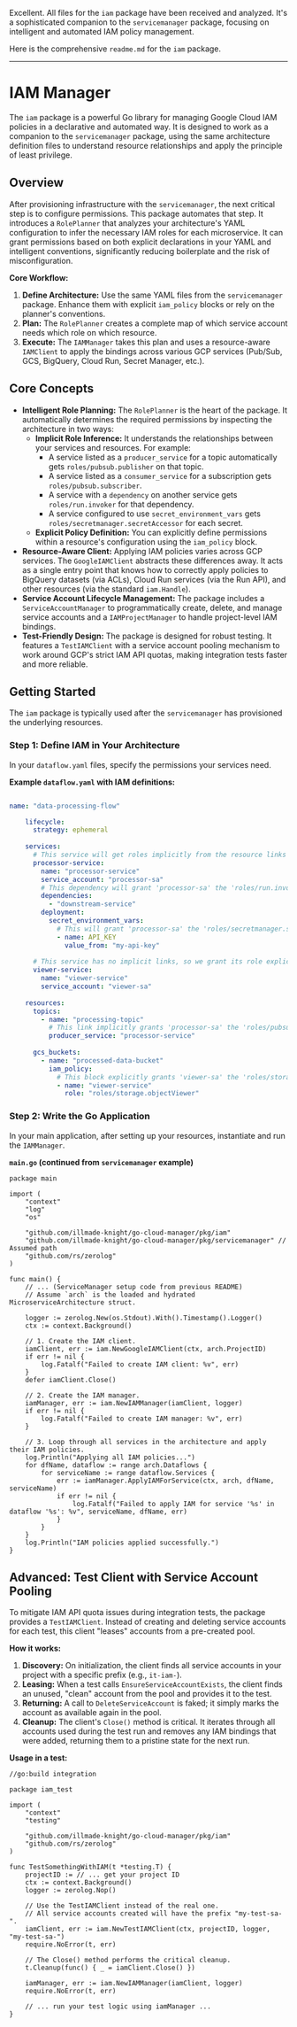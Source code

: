 Excellent. All files for the `iam` package have been received and analyzed. It's a sophisticated companion to the `servicemanager` package, focusing on intelligent and automated IAM policy management.

Here is the comprehensive `readme.md` for the `iam` package.

-----

# IAM Manager

The `iam` package is a powerful Go library for managing Google Cloud IAM policies in a declarative and automated way. It is designed to work as a companion to the `servicemanager` package, using the same architecture definition files to understand resource relationships and apply the principle of least privilege.

## Overview

After provisioning infrastructure with the `servicemanager`, the next critical step is to configure permissions. This package automates that step. It introduces a `RolePlanner` that analyzes your architecture's YAML configuration to infer the necessary IAM roles for each microservice. It can grant permissions based on both explicit declarations in your YAML and intelligent conventions, significantly reducing boilerplate and the risk of misconfiguration.

**Core Workflow:**

1.  **Define Architecture:** Use the same YAML files from the `servicemanager` package. Enhance them with explicit `iam_policy` blocks or rely on the planner's conventions.
2.  **Plan:** The `RolePlanner` creates a complete map of which service account needs which role on which resource.
3.  **Execute:** The `IAMManager` takes this plan and uses a resource-aware `IAMClient` to apply the bindings across various GCP services (Pub/Sub, GCS, BigQuery, Cloud Run, Secret Manager, etc.).

## Core Concepts

* **Intelligent Role Planning:** The `RolePlanner` is the heart of the package. It automatically determines the required permissions by inspecting the architecture in two ways:
    * **Implicit Role Inference:** It understands the relationships between your services and resources. For example:
        * A service listed as a `producer_service` for a topic automatically gets `roles/pubsub.publisher` on that topic.
        * A service listed as a `consumer_service` for a subscription gets `roles/pubsub.subscriber`.
        * A service with a `dependency` on another service gets `roles/run.invoker` for that dependency.
        * A service configured to use `secret_environment_vars` gets `roles/secretmanager.secretAccessor` for each secret.
    * **Explicit Policy Definition:** You can explicitly define permissions within a resource's configuration using the `iam_policy` block.
* **Resource-Aware Client:** Applying IAM policies varies across GCP services. The `GoogleIAMClient` abstracts these differences away. It acts as a single entry point that knows how to correctly apply policies to BigQuery datasets (via ACLs), Cloud Run services (via the Run API), and other resources (via the standard `iam.Handle`).
* **Service Account Lifecycle Management:** The package includes a `ServiceAccountManager` to programmatically create, delete, and manage service accounts and a `IAMProjectManager` to handle project-level IAM bindings.
* **Test-Friendly Design:** The package is designed for robust testing. It features a `TestIAMClient` with a service account pooling mechanism to work around GCP's strict IAM API quotas, making integration tests faster and more reliable.

## Getting Started

The `iam` package is typically used after the `servicemanager` has provisioned the underlying resources.

### Step 1: Define IAM in Your Architecture

In your `dataflow.yaml` files, specify the permissions your services need.

**Example `dataflow.yaml` with IAM definitions:**

```yaml

name: "data-processing-flow"

    lifecycle:
      strategy: ephemeral
    
    services:
      # This service will get roles implicitly from the resource links below.
      processor-service:
        name: "processor-service"
        service_account: "processor-sa"
        # This dependency will grant 'processor-sa' the 'roles/run.invoker' on 'downstream-service'.
        dependencies:
          - "downstream-service"
        deployment:
          secret_environment_vars:
            # This will grant 'processor-sa' the 'roles/secretmanager.secretAccessor' role on 'my-api-key'.
            - name: API_KEY
              value_from: "my-api-key"
    
      # This service has no implicit links, so we grant its role explicitly.
      viewer-service:
        name: "viewer-service"
        service_account: "viewer-sa"
    
    resources:
      topics:
        - name: "processing-topic"
          # This link implicitly grants 'processor-sa' the 'roles/pubsub.publisher' role.
          producer_service: "processor-service"
          
      gcs_buckets:
        - name: "processed-data-bucket"
          iam_policy:
            # This block explicitly grants 'viewer-sa' the 'roles/storage.objectViewer' role.
            - name: "viewer-service"
              role: "roles/storage.objectViewer"
```

### Step 2: Write the Go Application

In your main application, after setting up your resources, instantiate and run the `IAMManager`.

**`main.go` (continued from `servicemanager` example)**

```
package main

import (
	"context"
	"log"
	"os"

	"github.com/illmade-knight/go-cloud-manager/pkg/iam"
	"github.com/illmade-knight/go-cloud-manager/pkg/servicemanager" // Assumed path
	"github.com/rs/zerolog"
)

func main() {
    // ... (ServiceManager setup code from previous README)
    // Assume `arch` is the loaded and hydrated MicroserviceArchitecture struct.

    logger := zerolog.New(os.Stdout).With().Timestamp().Logger()
    ctx := context.Background()

    // 1. Create the IAM client.
    iamClient, err := iam.NewGoogleIAMClient(ctx, arch.ProjectID)
    if err != nil {
        log.Fatalf("Failed to create IAM client: %v", err)
    }
    defer iamClient.Close()

    // 2. Create the IAM manager.
    iamManager, err := iam.NewIAMManager(iamClient, logger)
    if err != nil {
        log.Fatalf("Failed to create IAM manager: %v", err)
    }

    // 3. Loop through all services in the architecture and apply their IAM policies.
    log.Println("Applying all IAM policies...")
    for dfName, dataflow := range arch.Dataflows {
        for serviceName := range dataflow.Services {
            err := iamManager.ApplyIAMForService(ctx, arch, dfName, serviceName)
            if err != nil {
                log.Fatalf("Failed to apply IAM for service '%s' in dataflow '%s': %v", serviceName, dfName, err)
            }
        }
    }
    log.Println("IAM policies applied successfully.")
}
```

## Advanced: Test Client with Service Account Pooling

To mitigate IAM API quota issues during integration tests, the package provides a `TestIAMClient`. Instead of creating and deleting service accounts for each test, this client "leases" accounts from a pre-created pool.

**How it works:**

1.  **Discovery:** On initialization, the client finds all service accounts in your project with a specific prefix (e.g., `it-iam-`).
2.  **Leasing:** When a test calls `EnsureServiceAccountExists`, the client finds an unused, "clean" account from the pool and provides it to the test.
3.  **Returning:** A call to `DeleteServiceAccount` is faked; it simply marks the account as available again in the pool.
4.  **Cleanup:** The client's `Close()` method is critical. It iterates through all accounts used during the test run and removes any IAM bindings that were added, returning them to a pristine state for the next run.

**Usage in a test:**

```
//go:build integration

package iam_test

import (
    "context"
    "testing"
    
    "github.com/illmade-knight/go-cloud-manager/pkg/iam"
    "github.com/rs/zerolog"
)

func TestSomethingWithIAM(t *testing.T) {
    projectID := // ... get your project ID
    ctx := context.Background()
    logger := zerolog.Nop()

    // Use the TestIAMClient instead of the real one.
    // All service accounts created will have the prefix "my-test-sa-".
    iamClient, err := iam.NewTestIAMClient(ctx, projectID, logger, "my-test-sa-")
    require.NoError(t, err)
    
    // The Close() method performs the critical cleanup.
    t.Cleanup(func() { _ = iamClient.Close() })

    iamManager, err := iam.NewIAMManager(iamClient, logger)
    require.NoError(t, err)

    // ... run your test logic using iamManager ...
}
```